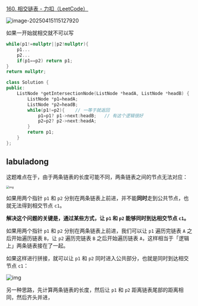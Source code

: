 [160. 相交链表 - 力扣（LeetCode）](https://leetcode.cn/problems/intersection-of-two-linked-lists/submissions/622376103/?envType=study-plan-v2&envId=top-100-liked)

![image-20250415115127920](E:\076lxl\work\note4c\leetcode\assets\image-20250415115127920.png)

如果一开始就相交就不可以写

```cpp
while(p1!=nullptr||p2!nullptr){
    p1...
    p2...
    if(p1==p2) return p1;
}
return nullptr;
```

```cpp
class Solution {
public:
    ListNode *getIntersectionNode(ListNode *headA, ListNode *headB) {
        ListNode *p1=headA;
        ListNode *p2=headB;
        while(p1!=p2){    // 一等于就返回
            p1=p1? p1->next:headB;   // 有这个逻辑很好
            p2=p2? p2->next:headA; 
        }
        return p1;
    }
};
```

## labuladong

这题难点在于，由于两条链表的长度可能不同，两条链表之间的节点无法对应：

<img src="E:\076lxl\work\note4c\leetcode\assets\5.jpeg" alt="img" style="zoom: 50%;" />



如果用两个指针 `p1` 和 `p2` 分别在两条链表上前进，并不能**同时**走到公共节点，也就无法得到相交节点 `c1`。

**解决这个问题的关键是，通过某些方式，让 `p1` 和 `p2` 能够同时到达相交节点 `c1`。**

如果用两个指针 `p1` 和 `p2` 分别在两条链表上前进，我们可以让 `p1` 遍历完链表 `A` 之后开始遍历链表 `B`，让 `p2` 遍历完链表 `B` 之后开始遍历链表 `A`，这样相当于「逻辑上」两条链表接在了一起。

如果这样进行拼接，就可以让 `p1` 和 `p2` 同时进入公共部分，也就是同时到达相交节点 `c1`：



![img](E:\076lxl\work\note4c\leetcode\assets\6.jpeg)



另一种思路，先计算两条链表的长度，然后让 `p1` 和 `p2` 距离链表尾部的距离相同，然后齐头并进，